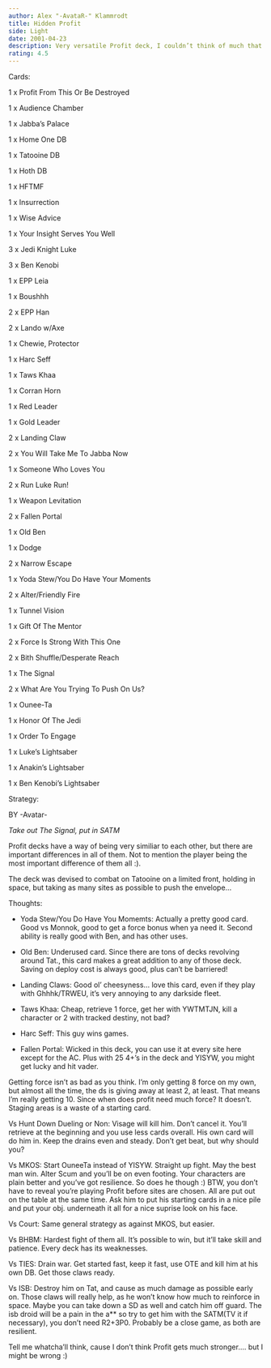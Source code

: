 ```yaml
---
author: Alex "-AvataR-" Klammrodt
title: Hidden Profit
side: Light
date: 2001-04-23
description: Very versatile Profit deck, I couldn’t think of much that could crack it. Try it, you just might like it.
rating: 4.5
---
```

Cards: 

1 x Profit From This Or Be Destroyed
1 x Audience Chamber
1 x Jabba’s Palace
1 x Home One DB
1 x Tatooine DB
1 x Hoth DB

1 x HFTMF
1 x Insurrection
1 x Wise Advice
1 x Your Insight Serves You Well

3 x Jedi Knight Luke
3 x Ben Kenobi
1 x EPP Leia
1 x Boushhh
2 x EPP Han
2 x Lando w/Axe
1 x Chewie, Protector
1 x Harc Seff
1 x Taws Khaa
1 x Corran Horn

1 x Red Leader
1 x Gold Leader

2 x Landing Claw

2 x You Will Take Me To Jabba Now
1 x Someone Who Loves You
2 x Run Luke Run!
1 x Weapon Levitation
2 x Fallen Portal
1 x Old Ben
1 x Dodge
2 x Narrow Escape
1 x Yoda Stew/You Do Have Your Moments
2 x Alter/Friendly Fire
1 x Tunnel Vision
1 x Gift Of The Mentor
2 x Force Is Strong With This One
2 x Bith Shuffle/Desperate Reach
1 x The Signal

2 x What Are You Trying To Push On Us?
1 x Ounee-Ta
1 x Honor Of The Jedi
1 x Order To Engage

1 x Luke’s Lightsaber
1 x Anakin’s Lightsaber
1 x Ben Kenobi’s Lightsaber


Strategy: 

BY -Avatar-

*Take out The Signal, put in SATM*

Profit decks have a way of being very similiar to each other, but there are important differences in all of them. Not to mention the player being the most important difference of them all :).

The deck was devised to combat on Tatooine on a limited front, holding in space, but taking as many sites as possible to push the envelope...

Thoughts:

- Yoda Stew/You Do Have You Momemts: Actually a pretty good card. Good vs Monnok, good to get a force bonus when ya need it. Second ability is really good with Ben, and has other uses.

- Old Ben: Underused card. Since there are tons of decks revolving around Tat., this card makes a great addition to any of those deck. Saving on deploy cost is always good, plus can’t be barriered!

- Landing Claws: Good ol’ cheesyness... love this card, even if they play with Ghhhk/TRWEU, it’s very annoying to any darkside fleet.

- Taws Khaa: Cheap, retrieve 1 force, get her with YWTMTJN, kill a character or 2 with tracked destiny, not bad?

- Harc Seff: This guy wins games.

- Fallen Portal: Wicked in this deck, you can use it at every site here except for the AC. Plus with 25 4+’s in the deck and YISYW, you might get lucky and hit vader.

Getting force isn’t as bad as you think. I’m only getting 8 force on my own, but almost all the time, the ds is giving away at least 2, at least. That means I’m really getting 10. Since when does profit need much force? It doesn’t. Staging areas is a waste of a starting card.


Vs Hunt Down Dueling or Non: Visage will kill him. Don’t cancel it. You’ll retrieve at the beginning and you use less cards overall. His own card will do him in. Keep the drains even and steady. Don’t get beat, but why should you?

Vs MKOS: Start OuneeTa instead of YISYW. Straight up fight. May the best man win. Alter Scum and you’ll be on even footing. Your characters are plain better and you’ve got resilience. So does he though :) BTW, you don’t have to reveal you’re playing Profit before sites are chosen. All are put out on the table at the same time. Ask him to put his starting cards in a nice pile and put your obj. underneath it all for a nice suprise look on his face.

Vs Court: Same general strategy as against MKOS, but easier.

Vs BHBM: Hardest fight of them all. It’s possible to win, but it’ll take skill and patience. Every deck has its weaknesses.

Vs TIES: Drain war. Get started fast, keep it fast, use OTE and kill him at his own DB. Get those claws ready. 

Vs ISB: Destroy him on Tat, and cause as much damage as possible early on. Those claws will really help, as he won’t know how much to reinforce in space. Maybe you can take down a SD as well and catch him off guard. The isb droid will be a pain in the a** so try to get him with the SATM(TV it if necessary), you don’t need R2+3P0. Probably be a close game, as both are resilient.

Tell me whatcha’ll think, cause I don’t think Profit gets much stronger.... but I might be wrong :)




